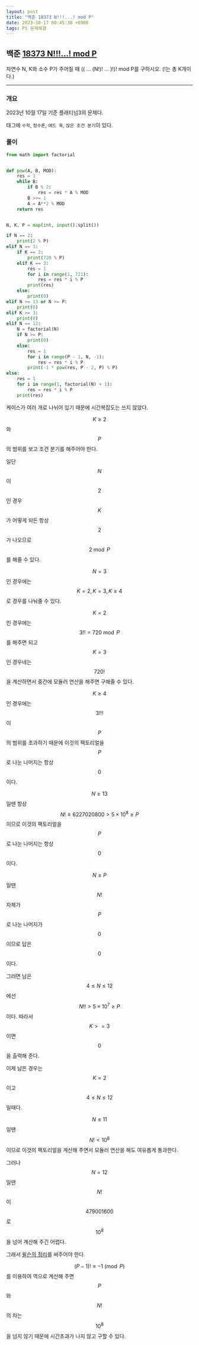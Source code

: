 ```yaml
---
layout: post
title: "백준 18373 N!!!...! mod P"
date: 2023-10-17 00:45:30 +0900
tags: PS 문제해결
---
```


## 백준 [18373 N!!!...! mod P](https://www.acmicpc.net/problem/18373)

자연수 N, K와 소수 P가 주어질 때 (( ... (N!)! ... )!)! mod P를 구하시오. (!는 총 K개이다.)

---

### 개요

2023년 10월 17일 기준 플래티넘3의 문제다.

태그에 `수학`, `정수론`, `애드 혹`, `많은 조건 분기`이 있다.

### 풀이

```python
from math import factorial


def pow(A, B, MOD):
    res = 1
    while B:
        if B % 2:
            res = res * A % MOD
        B >>= 1
        A = A**2 % MOD
    return res


N, K, P = map(int, input().split())

if N == 2:
    print(2 % P)
elif N == 3:
    if K == 2:
        print(720 % P)
    elif K == 3:
        res = 1
        for i in range(1, 721):
            res = res * i % P
        print(res)
    else:
        print(0)
elif N >= 13 or N >= P:
    print(0)
elif K >= 3:
    print(0)
elif N == 12:
    N = factorial(N)
    if N >= P:
        print(0)
    else:
        res = 1
        for i in range(P - 1, N, -1):
            res = res * i % P
        print(-1 * pow(res, P - 2, P) % P)
else:
    res = 1
    for i in range(1, factorial(N) + 1):
        res = res * i % P
    print(res)

```

>

케이스가 여러 개로 나뉘어 있기 때문에 시간복잡도는 쓰지 않았다.

$$K\ge 2$$와 $$P$$의 범위를 보고 조건 분기를 해주어야 한다.

일단 $$N$$이 $$2$$인 경우 $$K$$가 어떻게 되든 항상 $$2$$가 나오므로 $$2\bmod P$$를 해줄 수 있다.

$$N=3$$인 경우에는 $$K=2, K=3, K\ge 4$$로 경우를 나눠줄 수 있다.

$$K=2$$인 경우에는 $$3!!=720\bmod P$$를 해주면 되고 $$K=3$$인 경우네는 $$720!$$을 계산하면서 중간에 모듈러 연산을 해주면 구해줄 수 있다.

$$K\ge 4$$인 경우에는 $$3!!!$$이 $$P$$의 범위를 초과하기 때문에 이것의 팩토리얼을 $$P$$로 나눈 나머지는 항상 $$0$$이다.

$$N\ge 13$$일땐 항상 $$N!\ge 6227020800 > 5\times 10^8\ge P$$이므로 이것의 팩토리얼을 $$P$$로 나눈 나머지는 항상 $$0$$이다.

$$N\ge P$$일땐 $$N!$$ 자체가 $$P$$로 나눈 나머지가 $$0$$이므로 답은 $$0$$이다.

그러면 남은 $$4\le N\le 12$$에선 $$N!!> 5\times 10^7\ge P$$ 이다. 따라서 $$K>=3$$이면 $$0$$을 출력해 준다.

이제 남은 경우는 $$K=2$$이고 $$4\le N\le 12$$일때다.

$$N\le 11$$일땐 $$N!<10^8$$이므로 이것의 팩토리얼을 계산해 주면서 모듈러 연산을 해도 여유롭게 통과한다.

그러나 $$N=12$$일땐 $$N!$$이 $$479001600$$로 $$10^8$$을 넘어 계산해 주긴 어렵다.

그래서 [윌슨의 정리](https://namu.wiki/w/윌슨의%20정리)를 써주어야 한다.

$$(P-1)!\equiv -1 \pmod P$$를 이용하여 역으로 계산해 주면 $$P$$와 $$N!$$의 차는 $$10^8$$을 넘지 않기 때문에 시간초과가 나지 않고 구할 수 있다.
